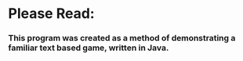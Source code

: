 # Please Read:
### This program was created as a method of demonstrating a familiar text based game, written in Java.

